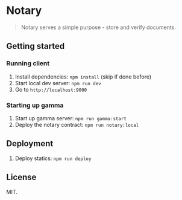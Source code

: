 # Notary

> Notary serves a simple purpose - store and verify documents.

## Getting started
### Running client
1. Install dependencies: `npm install` (skip if done before)
1. Start local dev server: `npm run dev`
1. Go to `http://localhost:9000`

### Starting up gamma
1. Start up gamma server: `npm run gamma:start`
1. Deploy the notary contract: `npm run notary:local`

## Deployment
1. Deploy statics: `npm run deploy`

## License
MIT.
